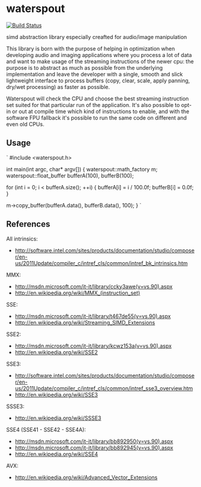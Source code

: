 waterspout
==========

[![Build Status](https://api.travis-ci.org/kunitoki/waterspout.png)](https://travis-ci.org/kunitoki/waterspout)

simd abstraction library especially creafted for audio/image manipulation

This library is born with the purpose of helping in optimization when developing
audio and imaging applications where you process a lot of data and want to make
usage of the streaming instructions of the newer cpu: the purpose is to abstract
as much as possible from the underlying implementation and leave the developer
with a single, smooth and slick lightweight interface to process buffers (copy,
clear, scale, apply panning, dry/wet processing) as faster as possible.

Waterspout will check the CPU and choose the best streaming instruction
set suited for that particular run of the application. It's also possible to
opt-in or out at compile time which kind of instructions to enable, and with
the software FPU fallback it's possible to run the same code on different and
even old CPUs.


Usage
-----

`
#include <waterspout.h>

int main(int argc, char* argv[])
{
  waterspout::math_factory m;
  waterspout::float_buffer bufferA(100), bufferB(100);

  for (int i = 0; i < bufferA.size(); ++i)
  {
    bufferA[i] = i / 100.0f;
    bufferB[i] = 0.0f;
  }

  m->copy_buffer(bufferA.data(), bufferB.data(), 100);
}
`

References
----------

All intrinsics:
  * http://software.intel.com/sites/products/documentation/studio/composer/en-us/2011Update/compiler_c/intref_cls/common/intref_bk_intrinsics.htm

MMX:
  * http://msdn.microsoft.com/it-it/library/ccky3awe(v=vs.90).aspx
  * http://en.wikipedia.org/wiki/MMX_(instruction_set)
  
SSE:
  * http://msdn.microsoft.com/it-it/library/t467de55(v=vs.90).aspx
  * http://en.wikipedia.org/wiki/Streaming_SIMD_Extensions

SSE2:
  * http://msdn.microsoft.com/it-it/library/kcwz153a(v=vs.90).aspx
  * http://en.wikipedia.org/wiki/SSE2

SSE3:
  * http://software.intel.com/sites/products/documentation/studio/composer/en-us/2011Update/compiler_c/intref_cls/common/intref_sse3_overview.htm
  * http://en.wikipedia.org/wiki/SSE3

SSSE3:
  * http://en.wikipedia.org/wiki/SSSE3

SSE4 (SSE41 - SSE42 - SSE4A):
  * http://msdn.microsoft.com/it-it/library/bb892950(v=vs.90).aspx
  * http://msdn.microsoft.com/it-it/library/bb892945(v=vs.90).aspx
  * http://en.wikipedia.org/wiki/SSE4

AVX:
  * http://en.wikipedia.org/wiki/Advanced_Vector_Extensions
